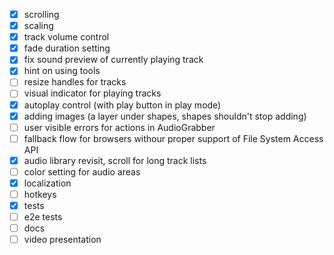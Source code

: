 - [x] scrolling
- [x] scaling
- [x] track volume control
- [x] fade duration setting
- [x] fix sound preview of currently playing track
- [x] hint on using tools
- [ ] resize handles for tracks
- [ ] visual indicator for playing tracks
- [x] autoplay control (with play button in play mode)
- [x] adding images (a layer under shapes, shapes shouldn't stop adding)
- [ ] user visible errors for actions in AudioGrabber
- [ ] fallback flow for browsers withour proper support of File System Access API
- [x] audio library revisit, scroll for long track lists
- [ ] color setting for audio areas
- [x] localization
- [ ] hotkeys
- [x] tests
- [ ] e2e tests
- [ ] docs
- [ ] video presentation
